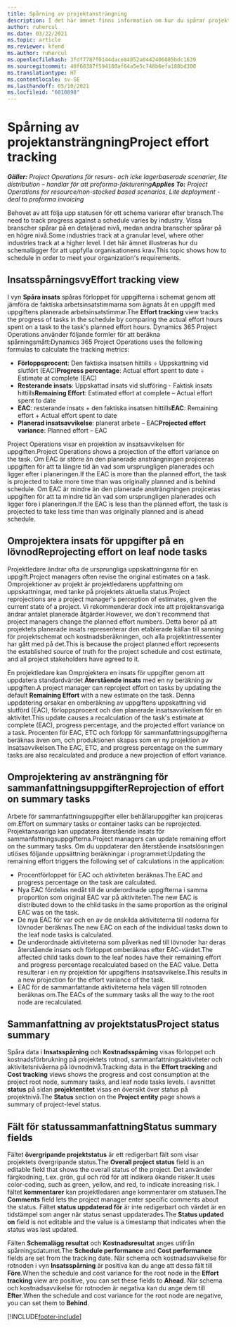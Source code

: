 ```yaml
---
title: Spårning av projektansträngning
description: I det här ämnet finns information om hur du spårar projektarbete och framsteg i arbetet.
author: ruhercul
ms.date: 03/22/2021
ms.topic: article
ms.reviewer: kfend
ms.author: ruhercul
ms.openlocfilehash: 3fdf7787f0144dace84852a0442406085bdc1639
ms.sourcegitcommit: 40f68387f594180af64a5e5c748b6efa188bd300
ms.translationtype: HT
ms.contentlocale: sv-SE
ms.lasthandoff: 05/10/2021
ms.locfileid: "6010898"
---
```

# <a name="project-effort-tracking"></a><span data-ttu-id="b0d1b-103">Spårning av projektansträngning</span><span class="sxs-lookup"><span data-stu-id="b0d1b-103">Project effort tracking</span></span>

<span data-ttu-id="b0d1b-104">_**Gäller:** Project Operations för resurs- och icke lagerbaserade scenarier, lite distribution – handlar för att proforma-fakturering_</span><span class="sxs-lookup"><span data-stu-id="b0d1b-104">_**Applies To:** Project Operations for resource/non-stocked based scenarios, Lite deployment - deal to proforma invoicing_</span></span>

<span data-ttu-id="b0d1b-105">Behovet av att följa upp statusen för ett schema varierar efter bransch.</span><span class="sxs-lookup"><span data-stu-id="b0d1b-105">The need to track progress against a schedule varies by industry.</span></span> <span data-ttu-id="b0d1b-106">Vissa branscher spårar på en detaljerad nivå, medan andra branscher spårar på en högre nivå.</span><span class="sxs-lookup"><span data-stu-id="b0d1b-106">Some industries track at a granular level, where other industries track at a higher level.</span></span> <span data-ttu-id="b0d1b-107">I det här ämnet illustreras hur du schemalägger för att uppfylla organisationens krav.</span><span class="sxs-lookup"><span data-stu-id="b0d1b-107">This topic shows how to schedule in order to meet your organization's requirements.</span></span>

## <a name="effort-tracking-view"></a><span data-ttu-id="b0d1b-108">Insatsspårningsvy</span><span class="sxs-lookup"><span data-stu-id="b0d1b-108">Effort tracking view</span></span>

<span data-ttu-id="b0d1b-109">I vyn **Spåra insats** spåras förloppet för uppgifterna i schemat genom att jämföra de faktiska arbetsinsatstimmarna som ägnats åt en uppgift med uppgiftens planerade arbetsinsatstimmar.</span><span class="sxs-lookup"><span data-stu-id="b0d1b-109">The **Effort tracking** view tracks the progress of tasks in the schedule by comparing the actual effort hours spent on a task to the task's planned effort hours.</span></span> <span data-ttu-id="b0d1b-110">Dynamics 365 Project Operations använder följande formler för att beräkna spårningsmått:</span><span class="sxs-lookup"><span data-stu-id="b0d1b-110">Dynamics 365 Project Operations uses the following formulas to calculate the tracking metrics:</span></span>

- <span data-ttu-id="b0d1b-111">**Förloppsprocent**: Den faktiska insatsen hittills ÷ Uppskattning vid slutfört (EAC)</span><span class="sxs-lookup"><span data-stu-id="b0d1b-111">**Progress percentage**: Actual effort spent to date ÷ Estimate at complete (EAC)</span></span> 
- <span data-ttu-id="b0d1b-112">**Resterande insats**: Uppskattad insats vid slutföring - Faktisk insats hittills</span><span class="sxs-lookup"><span data-stu-id="b0d1b-112">**Remaining Effort**: Estimated effort at complete – Actual effort spent to date</span></span> 
- <span data-ttu-id="b0d1b-113">**EAC**: resterande insats + den faktiska insatsen hittills</span><span class="sxs-lookup"><span data-stu-id="b0d1b-113">**EAC**: Remaining effort + Actual effort spent to date</span></span> 
- <span data-ttu-id="b0d1b-114">**Planerad insatsavvikelse**: planerat arbete – EAC</span><span class="sxs-lookup"><span data-stu-id="b0d1b-114">**Projected effort variance**: Planned effort – EAC</span></span>

<span data-ttu-id="b0d1b-115">Project Operations visar en projektion av insatsavvikelsen för uppgiften.</span><span class="sxs-lookup"><span data-stu-id="b0d1b-115">Project Operations shows a projection of the effort variance on the task.</span></span> <span data-ttu-id="b0d1b-116">Om EAC är större än den planerade ansträngningen projiceras uppgiften för att ta längre tid än vad som ursprungligen planerades och ligger efter i planeringen.</span><span class="sxs-lookup"><span data-stu-id="b0d1b-116">If the EAC is more than the planned effort, the task is projected to take more time than was originally planned and is behind schedule.</span></span> <span data-ttu-id="b0d1b-117">Om EAC är mindre än den planerade ansträngningen projiceras uppgiften för att ta mindre tid än vad som ursprungligen planerades och ligger före i planeringen.</span><span class="sxs-lookup"><span data-stu-id="b0d1b-117">If the EAC is less than the planned effort, the task is projected to take less time than was originally planned and is ahead schedule.</span></span>

## <a name="reprojecting-effort-on-leaf-node-tasks"></a><span data-ttu-id="b0d1b-118">Omprojektera insats för uppgifter på en lövnod</span><span class="sxs-lookup"><span data-stu-id="b0d1b-118">Reprojecting effort on leaf node tasks</span></span>

<span data-ttu-id="b0d1b-119">Projektledare ändrar ofta de ursprungliga uppskattningarna för en uppgift.</span><span class="sxs-lookup"><span data-stu-id="b0d1b-119">Project managers often revise the original estimates on a task.</span></span> <span data-ttu-id="b0d1b-120">Omprojektioner av projekt är projektledarens uppfattning om uppskattningar, med tanke på projektets aktuella status.</span><span class="sxs-lookup"><span data-stu-id="b0d1b-120">Project reprojections are a project manager's perception of estimates, given the current state of a project.</span></span> <span data-ttu-id="b0d1b-121">Vi rekommenderar dock inte att projektansvariga ändrar antalet planerade åtgärder.</span><span class="sxs-lookup"><span data-stu-id="b0d1b-121">However, we don't recommend that project managers change the planned effort numbers.</span></span> <span data-ttu-id="b0d1b-122">Detta beror på att projektets planerade insats representerar den etablerade källan till sanning för projektschemat och kostnadsberäkningen, och alla projektintressenter har gått med på det.</span><span class="sxs-lookup"><span data-stu-id="b0d1b-122">This is because the project planned effort represents the established source of truth for the project schedule and cost estimate, and all project stakeholders have agreed to it.</span></span>

<span data-ttu-id="b0d1b-123">En projektledare kan Omprojektera en insats för uppgifter genom att uppdatera standardvärdet **Återstående insats** med en ny beräkning av uppgiften.</span><span class="sxs-lookup"><span data-stu-id="b0d1b-123">A project manager can reproject effort on tasks by updating the default **Remaining Effort** with a new estimate on the task.</span></span> <span data-ttu-id="b0d1b-124">Denna uppdatering orsakar en omberäkning av uppgiftens uppskattning vid slutförd (EAC), förloppsprocent och den planerade insatsavvikelsen för en aktivitet.</span><span class="sxs-lookup"><span data-stu-id="b0d1b-124">This update causes a recalculation of the task's estimate at complete (EAC), progress percentage, and the projected effort variance on a task.</span></span> <span data-ttu-id="b0d1b-125">Procenten för EAC, ETC och förlopp för sammanfattningsuppgifterna beräknas även om, och produktionen skapas som en ny projektion av insatsavvikelsen.</span><span class="sxs-lookup"><span data-stu-id="b0d1b-125">The EAC, ETC, and progress percentage on the summary tasks are also recalculated and produce a new projection of effort variance.</span></span>

## <a name="reprojection-of-effort-on-summary-tasks"></a><span data-ttu-id="b0d1b-126">Omprojektering av ansträngning för sammanfattningsuppgifter</span><span class="sxs-lookup"><span data-stu-id="b0d1b-126">Reprojection of effort on summary tasks</span></span>

<span data-ttu-id="b0d1b-127">Arbete för sammanfattningsuppgifter eller behållaruppgifter kan projiceras om.</span><span class="sxs-lookup"><span data-stu-id="b0d1b-127">Effort on summary tasks or container tasks can be reprojected.</span></span> <span data-ttu-id="b0d1b-128">Projektansvariga kan uppdatera återstående insats för sammanfattningsuppgifterna.</span><span class="sxs-lookup"><span data-stu-id="b0d1b-128">Project managers can update remaining effort on the summary tasks.</span></span> <span data-ttu-id="b0d1b-129">Om du uppdaterar den återstående insatslösningen utlöses följande uppsättning beräkningar i programmet:</span><span class="sxs-lookup"><span data-stu-id="b0d1b-129">Updating the remaining effort triggers the following set of calculations in the application:</span></span>

- <span data-ttu-id="b0d1b-130">Procentförloppet för EAC och aktiviteten beräknas.</span><span class="sxs-lookup"><span data-stu-id="b0d1b-130">The EAC and progress percentage on the task are calculated.</span></span>
- <span data-ttu-id="b0d1b-131">Nya EAC fördelas nedåt till de underordnade uppgifterna i samma proportion som original EAC var på aktiviteten.</span><span class="sxs-lookup"><span data-stu-id="b0d1b-131">The new EAC is distributed down to the child tasks in the same proportion as the original EAC was on the task.</span></span>
- <span data-ttu-id="b0d1b-132">De nya EAC för var och en av de enskilda aktiviteterna till noderna för lövnoder beräknas.</span><span class="sxs-lookup"><span data-stu-id="b0d1b-132">The new EAC on each of the individual tasks down to the leaf node tasks is calculated.</span></span> 
- <span data-ttu-id="b0d1b-133">De underordnade aktiviteterna som påverkas ned till lövnoder har deras återstående insats och förloppet omberäknas efter EAC-värdet.</span><span class="sxs-lookup"><span data-stu-id="b0d1b-133">The affected child tasks down to the leaf nodes have their remaining effort and progress percentage recalculated based on the EAC value.</span></span> <span data-ttu-id="b0d1b-134">Detta resulterar i en ny projektion för uppgiftens insatsavvikelse.</span><span class="sxs-lookup"><span data-stu-id="b0d1b-134">This results in a new projection for the effort variance of the task.</span></span> 
- <span data-ttu-id="b0d1b-135">EAC för de sammanfattande aktiviteterna hela vägen till rotnoden beräknas om.</span><span class="sxs-lookup"><span data-stu-id="b0d1b-135">The EACs of the summary tasks all the way to the root node are recalculated.</span></span>


## <a name="project-status-summary"></a><span data-ttu-id="b0d1b-136">Sammanfattning av projektstatus</span><span class="sxs-lookup"><span data-stu-id="b0d1b-136">Project status summary</span></span>

<span data-ttu-id="b0d1b-137">Spåra data i **Insatsspårning** och **Kostnadsspårning** visas förloppet och kostnadsförbrukning på projektets rotnod, sammanfattningsaktiviteter och aktivitetsnivåerna på lövnodnivå.</span><span class="sxs-lookup"><span data-stu-id="b0d1b-137">Tracking data in the **Effort tracking** and **Cost tracking** views shows the progress and cost consumption at the project root node, summary tasks, and leaf node tasks levels.</span></span> <span data-ttu-id="b0d1b-138">I avsnittet **status** på sidan **projektentitet** visas en översikt över status på projektnivå.</span><span class="sxs-lookup"><span data-stu-id="b0d1b-138">The **Status** section on the **Project entity** page shows a summary of project-level status.</span></span>

## <a name="status-summary-fields"></a><span data-ttu-id="b0d1b-139">Fält för statussammanfattning</span><span class="sxs-lookup"><span data-stu-id="b0d1b-139">Status summary fields</span></span>

<span data-ttu-id="b0d1b-140">Fältet **övergripande projektstatus** är ett redigerbart fält som visar projektets övergripande status.</span><span class="sxs-lookup"><span data-stu-id="b0d1b-140">The **Overall project status** field is an editable field that shows the overall status of the project.</span></span> <span data-ttu-id="b0d1b-141">Det använder färgkodning, t.ex. grön, gul och röd för att indikera ökande risker.</span><span class="sxs-lookup"><span data-stu-id="b0d1b-141">It uses color-coding, such as green, yellow, and red, to indicate increasing risk.</span></span> <span data-ttu-id="b0d1b-142">I fältet **kommentarer** kan projektledaren ange kommentarer om statusen.</span><span class="sxs-lookup"><span data-stu-id="b0d1b-142">The **Comments** field lets the project manager enter specific comments about the status.</span></span> <span data-ttu-id="b0d1b-143">Fältet **status uppdaterad för** är inte redigerbart och värdet är en tidstämpel som anger när status senast uppdaterades.</span><span class="sxs-lookup"><span data-stu-id="b0d1b-143">The **Status updated on** field is not editable and the value is a timestamp that indicates when the status was last updated.</span></span>

<span data-ttu-id="b0d1b-144">Fälten **Schemalägg resultat** och **Kostnadsresultat** anges utifrån spårningsdatumet.</span><span class="sxs-lookup"><span data-stu-id="b0d1b-144">The **Schedule performance** and **Cost performance** fields are set from the tracking date.</span></span> <span data-ttu-id="b0d1b-145">När schema och kostnadsavvikelse för rotnoden i vyn **Insatsspårning** är positiva kan du ange att dessa fält till **Före**.</span><span class="sxs-lookup"><span data-stu-id="b0d1b-145">When the schedule and cost variance for the root node in the **Effort tracking** view are positive, you can set these fields to **Ahead**.</span></span> <span data-ttu-id="b0d1b-146">När schema och kostnadsavvikelse för rotnoden är negativa kan du ange dem till **Efter**.</span><span class="sxs-lookup"><span data-stu-id="b0d1b-146">When the schedule and cost variance for the root node are negative, you can set them to **Behind**.</span></span>


[!INCLUDE[footer-include](../includes/footer-banner.md)]
